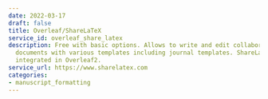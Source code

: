 ```yaml
---
date: 2022-03-17
draft: false
title: Overleaf/ShareLaTeX
service_id: overleaf_share_latex
description: Free with basic options. Allows to write and edit collaboratively latex
  documents with various templates including journal templates. ShareLaTex is now
  integrated in Overleaf2.
service_url: https://www.sharelatex.com
categories:
- manuscript_formatting
---
```



